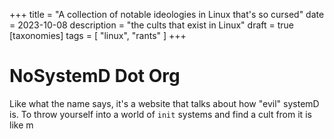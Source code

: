 +++
title = "A collection of notable ideologies in Linux that's so cursed"
date = 2023-10-08
description = "the cults that exist in Linux"
draft = true
[taxonomies]
tags = [ "linux", "rants" ]
+++

# NoSystemD Dot Org

Like what the name says, it's a website that talks about how "evil" systemD is. To throw
yourself into a world of `init` systems and find a cult from it is like
m
